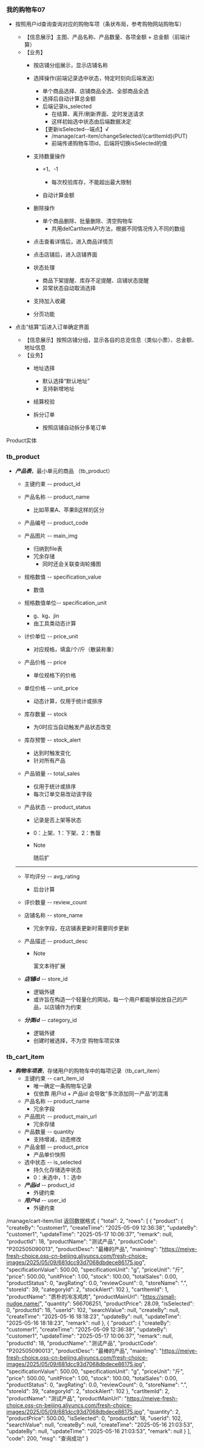 ### 我的购物车07

- 按照用户id查询查询对应的购物车项（条状布局，参考购物网站购物车）
  - 【信息展示】主图、产品名称、产品数量、各项金额 + 总金额（前端计算）
  - 【业务】
    - 按店铺分组展示，显示店铺名称
    - 选择操作(前端记录选中状态，特定时刻向后端发送)
      - 单个商品选择、店铺商品全选、全部商品全选
      - 选择后自动计算总金额
      - 后端记录is_selected
        - 在结算、离开/刷新界面、定时发送请求
        - 这样初始选中状态由后端数据决定
      - 【更新isSelected--端点】√
        - /manage/cart-item/changeSelected/{cartItemId}(PUT)
        - 前端传递购物车项id，后端将切换isSelected的值

    - 支持数量操作
      - +1、-1
        - 每次校验库存，不能超出最大限制

      - 自动计算金额

    - 删除操作
      - 单个商品删除、批量删除、清空购物车
        - 共用delCartItemAPI方法，根据不同情况传入不同的数组

    - 点击查看详情后，进入商品详情页
    - 点击店铺后，进入店铺界面
    - 状态处理
      - 商品下架提醒、库存不足提醒、店铺状态提醒
      - 异常状态自动取消选择

    - 支持加入收藏

    - 分页功能

- 点击“结算”后进入订单确定界面
  - 【信息展示】按照店铺分组，显示各自的总览信息（类似小票）、总金额、地址信息
  - 【业务】
    - 地址选择
      - 默认选择“默认地址”
      - 支持新增地址

    - 结算校验

    - 拆分订单
      - 按照店铺自动拆分多笔订单

Product实体
### tb_product

- ***产品表***，最小单元的商品 （tb_product）

  - 主键约束 -- product_id

  - 产品名称 -- product_name

    - 比如苹果A、苹果B这样的区分

  - 产品编号 -- product_code

  - 产品图片 -- main_img

    - 归纳到file表
    - 冗余存储
      - 同时还会关联查询轮播图

  - 规格数值 -- specification_value

    - 数值

  - 规格数值单位-- specification_unit

    - g、kg、jin
    - 由工具类动态计算

  - 计价单位 -- price_unit

    - 对应规格，填盒/个/斤（散装称重）

  - 产品价格 -- price

    - 单位规格下的价格

  - 单位价格 -- unit_price

    - 动态计算，仅用于统计或排序

  - 库存数量 -- stock

    - 为0时应当自动触发产品状态改变

  - 库存预警 -- stock_alert

    - 达到时触发变化
    - 针对所有产品

  - 产品销量 -- total_sales

    - 仅用于统计或排序
    - 每次订单交易改动该字段

  - 产品状态 -- product_status

    - 记录是否上架等状态

    - 0：上架、1：下架、2：售罄

    - > [!NOTE]
      >
      > 随后扩

  - - -

  - 平均评分 -- avg_rating

    - 后台计算

  - 评价数量 -- review_count

  - 店铺名称 -- store_name

    - 冗余字段，在店铺表更新时需要同步更新

  - 产品描述 -- product_desc

    - > [!NOTE]
      >
      > 富文本待扩展

  - ***店铺id***    -- store_id

    - 逻辑外键
    - 或许旨在构造一个轻量化的网站，每一个用户都能够投放自己的产品，以店铺作为约束

  - ***分类id***  -- category_id

    - 逻辑外键
    - 创建时被选择，不为空
购物车项实体
### tb_cart_item

- ***购物车项表***，存储用户的购物车中的每项记录（tb_cart_item）
  - 主键约束 -- cart_item_id
    - 唯一确定一条购物车记录
    - 仅依靠 用户id + 产品id 会导致“多次添加同一产品”的混淆
  - 产品名称 -- product_name
    - 冗余字段
  - 产品图片 -- product_main_url
    - 冗余存储
  - 产品数量 -- quantity
    - 支持增减，动态修改
  - 产品金额 -- product_price
    - 产品单价快照
  - 选中状态 -- is_selected
    - 持久化存储选中状态
    - 0：未选中，1：选中
  - ***产品id***     -- product_id
    - 外键约束
  - ***用户id***     -- user_id
    - 外键约束




/manage/cart-item/list 返回数据格式
{
    "total": 2,
    "rows": [
        {
            "product": {
                "createBy": "customer1",
                "createTime": "2025-05-09 12:36:38",
                "updateBy": "customer1",
                "updateTime": "2025-05-17 10:06:37",
                "remark": null,
                "productId": 18,
                "productName": "测试产品",
                "productCode": "P202505090013",
                "productDesc": "最棒的产品",
                "mainImg": "https://meiye-fresh-choice.oss-cn-beijing.aliyuncs.com/fresh-choice-images/2025/05/09/681dcc93d7068dbdece86175.jpg",
                "specificationValue": 500.00,
                "specificationUnit": "g",
                "priceUnit": "斤",
                "price": 500.00,
                "unitPrice": 1.00,
                "stock": 100.00,
                "totalSales": 0.00,
                "productStatus": 0,
                "avgRating": 0.0,
                "reviewCount": 0,
                "storeName": ".",
                "storeId": 39,
                "categoryId": 2,
                "stockAlert": 102
            },
            "cartItemId": 1,
            "productName": "质朴的冷冻鸡肉",
            "productMainUrl": "https://small-nudge.name/",
            "quantity": 566706251,
            "productPrice": 28.09,
            "isSelected": 0,
            "productId": 18,
            "userId": 102,
            "searchValue": null,
            "createBy": null,
            "createTime": "2025-05-16 18:18:23",
            "updateBy": null,
            "updateTime": "2025-05-16 18:18:23",
            "remark": null
        },
        {
            "product": {
                "createBy": "customer1",
                "createTime": "2025-05-09 12:36:38",
                "updateBy": "customer1",
                "updateTime": "2025-05-17 10:06:37",
                "remark": null,
                "productId": 18,
                "productName": "测试产品",
                "productCode": "P202505090013",
                "productDesc": "最棒的产品",
                "mainImg": "https://meiye-fresh-choice.oss-cn-beijing.aliyuncs.com/fresh-choice-images/2025/05/09/681dcc93d7068dbdece86175.jpg",
                "specificationValue": 500.00,
                "specificationUnit": "g",
                "priceUnit": "斤",
                "price": 500.00,
                "unitPrice": 1.00,
                "stock": 100.00,
                "totalSales": 0.00,
                "productStatus": 0,
                "avgRating": 0.0,
                "reviewCount": 0,
                "storeName": ".",
                "storeId": 39,
                "categoryId": 2,
                "stockAlert": 102
            },
            "cartItemId": 2,
            "productName": "测试产品",
            "productMainUrl": "https://meiye-fresh-choice.oss-cn-beijing.aliyuncs.com/fresh-choice-images/2025/05/09/681dcc93d7068dbdece86175.jpg",
            "quantity": 2,
            "productPrice": 500.00,
            "isSelected": 0,
            "productId": 18,
            "userId": 102,
            "searchValue": null,
            "createBy": null,
            "createTime": "2025-05-16 21:03:53",
            "updateBy": null,
            "updateTime": "2025-05-16 21:03:53",
            "remark": null
        }
    ],
    "code": 200,
    "msg": "查询成功"
}